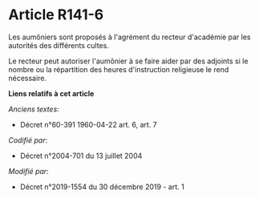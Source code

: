 # Article R141-6

Les aumôniers sont proposés à l'agrément du recteur d'académie par les autorités des différents cultes.

Le recteur peut autoriser l'aumônier à se faire aider par des adjoints si le nombre ou la répartition des heures
d'instruction religieuse le rend nécessaire.

**Liens relatifs à cet article**

_Anciens textes_:

  - Décret n°60-391 1960-04-22 art. 6, art. 7

_Codifié par_:

  - Décret n°2004-701 du 13 juillet 2004

_Modifié par_:

  - Décret n°2019-1554 du 30 décembre 2019 - art. 1
